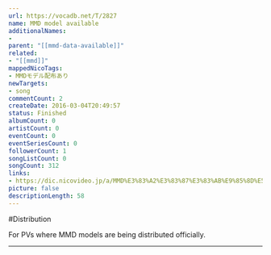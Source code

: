 ```yaml
---
url: https://vocadb.net/T/2827
name: MMD model available
additionalNames: 
- 
parent: "[[mmd-data-available]]"
related:
- "[[mmd]]"
mappedNicoTags:
- MMDモデル配布あり
newTargets:
- song
commentCount: 2
createDate: 2016-03-04T20:49:57
status: Finished
albumCount: 0
artistCount: 0
eventCount: 0
eventSeriesCount: 0
followerCount: 1
songListCount: 0
songCount: 312
links: 
- https://dic.nicovideo.jp/a/MMD%E3%83%A2%E3%83%87%E3%83%AB%E9%85%8D%E5%B8%83%E3%81%82%E3%82%8A
picture: false
descriptionLength: 58
---
```


#Distribution

For PVs where MMD models are being distributed officially.

---

